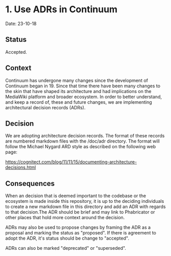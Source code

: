 # 1. Use ADRs in Continuum

Date: 23-10-18

## Status

Accepted.

## Context

Continuum has undergone many changes since the development of Continuum 
began in 19. Since that time there have been many changes to the skin that
have shaped its architecture and had implications on the MediaWiki
platform and broader ecosystem.
In order to better understand, and keep a record of, these and future
changes, we are implementing architectural decision records (ADRs).

## Decision

We are adopting architecture decision records. The format of these
records are numbered markdown files with the /doc/adr directory.
The format will follow the Michael Nygard ARD style as described
on the following web page:

https://cognitect.com/blog/11/11/15/documenting-architecture-decisions.html

## Consequences

When an decision that is deemed important to the codebase or the ecosystem
is made inside this repository, it is up to the deciding individuals
to create a new markdown file in this directory and add an ADR with regards
to that decision.The ADR should be brief and may link to Phabricator or
other places that hold more context around the decision.

ADRs may also be used to propose changes by framing the ADR as a proposal
and marking the status as "proposed". If there is agreement to adopt the
ADR, it's status should be change to "accepted".

ADRs can also be marked "deprecated" or "superseded".


